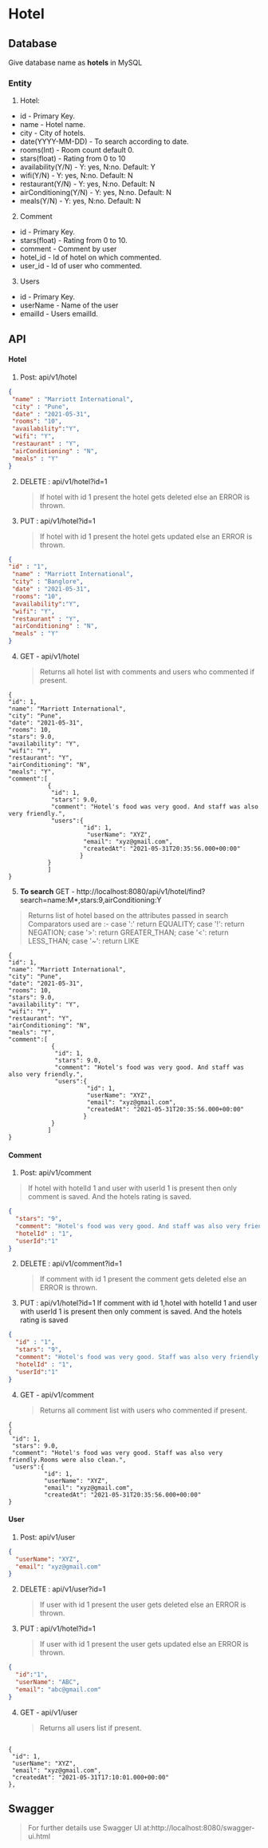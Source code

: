 # Hotel



## Database

Give database name as **hotels** in MySQL


### Entity
1. Hotel:
* id - Primary Key.
* name - Hotel name.
* city - City of hotels.
* date(YYYY-MM-DD) - To search according to date.
* rooms(Int) - Room count default 0.
* stars(float) - Rating from 0 to 10
* availability(Y/N) - Y: yes, N:no. Default: Y
* wifi(Y/N) - Y: yes, N:no. Default: N
* restaurant(Y/N) - Y: yes, N:no. Default: N
* airConditioning(Y/N) - Y: yes, N:no. Default: N
* meals(Y/N) - Y: yes, N:no. Default: N

2. Comment
* id - Primary Key.
* stars(float) - Rating from 0 to 10.
* comment - Comment by user
* hotel_id - Id of hotel on which commented.
* user_id - Id of user who commented.

3. Users
* id - Primary Key.
* userName - Name of the user
* emailId - Users emailId.

## API

#### Hotel
1. Post: api/v1/hotel

```json
{
 "name" : "Marriott International",
 "city" : "Pune",
 "date" : "2021-05-31",
 "rooms": "10",
 "availability":"Y",
 "wifi": "Y",
 "restaurant" : "Y",
 "airConditioning" : "N",
 "meals" : "Y"
}
```
2. DELETE : api/v1/hotel?id=1
   >If hotel with id 1 present the hotel gets deleted else an ERROR is thrown.

3. PUT : api/v1/hotel?id=1
   >If hotel with id 1 present the hotel gets updated else an ERROR is thrown.
```json
{
"id" : "1",
 "name" : "Marriott International",
 "city" : "Banglore",
 "date" : "2021-05-31",
 "rooms": "10",
 "availability":"Y",
 "wifi": "Y",
 "restaurant" : "Y",
 "airConditioning" : "N",
 "meals" : "Y"
}
```

4. GET - api/v1/hotel
   >Returns all hotel list with comments and users who commented if present.
```
{
"id": 1,
"name": "Marriott International",
"city": "Pune",
"date": "2021-05-31",
"rooms": 10,
"stars": 9.0,
"availability": "Y",
"wifi": "Y",
"restaurant": "Y",
"airConditioning": "N",
"meals": "Y",
"comment":[
           {
            "id": 1,
            "stars": 9.0,
            "comment": "Hotel's food was very good. And staff was also very friendly.",
            "users":{
                     "id": 1,
                      "userName": "XYZ",
                     "email": "xyz@gmail.com",
                     "createdAt": "2021-05-31T20:35:56.000+00:00"
                    }
           }
           ]
}
```
5. **To search**
   GET - http://localhost:8080/api/v1/hotel/find?search=name:M*,stars:9,airConditioning:Y

>Returns list of hotel based on the attributes passed in search
> Comparators used are :- case ':'
return EQUALITY;
case '!':
return NEGATION;
case '>':
return GREATER_THAN;
case '<':
return LESS_THAN;
case '~':
return LIKE
```
{
"id": 1,
"name": "Marriott International",
"city": "Pune",
"date": "2021-05-31",
"rooms": 10,
"stars": 9.0,
"availability": "Y",
"wifi": "Y",
"restaurant": "Y",
"airConditioning": "N",
"meals": "Y",
"comment":[
            {
             "id": 1,
             "stars": 9.0,
             "comment": "Hotel's food was very good. And staff was also very friendly.",
             "users":{
                      "id": 1,
                      "userName": "XYZ",
                      "email": "xyz@gmail.com",
                      "createdAt": "2021-05-31T20:35:56.000+00:00"
                     }
            }
           ]
}
```


#### Comment
1. Post: api/v1/comment
> If hotel with hotelId 1 and user with userId 1 is present then only comment is saved. And the hotels rating is saved.

```json
{
  "stars": "9",
  "comment": "Hotel's food was very good. And staff was also very friendly.",
  "hotelId" : "1",
  "userId":"1"
}
```
2. DELETE : api/v1/comment?id=1
   >If comment with id 1 present the comment gets deleted else an ERROR is thrown.

3. PUT : api/v1/hotel?id=1
   If comment with id 1,hotel with hotelId 1 and user with userId 1 is present then only comment is saved. And the hotels rating is saved

```json
{
  "id" : "1",
  "stars": "9",
  "comment": "Hotel's food was very good. Staff was also very friendly. Rooms were also clean.",
  "hotelId" : "1",
  "userId":"1"
}
```

4. GET - api/v1/comment
   >Returns all comment list with users who commented if present.
```
{
{
 "id": 1,
 "stars": 9.0,
 "comment": "Hotel's food was very good. Staff was also very friendly.Rooms were also clean.",
 "users":{
          "id": 1,
          "userName": "XYZ",
          "email": "xyz@gmail.com",
          "createdAt": "2021-05-31T20:35:56.000+00:00"
}
```

#### User
1. Post: api/v1/user

```json
{
  "userName": "XYZ",
  "email": "xyz@gmail.com"
}
```
2. DELETE : api/v1/user?id=1
   >If user with id 1 present the user gets deleted else an ERROR is thrown.

3. PUT : api/v1/hotel?id=1
   >If user with id 1 present the user gets updated else an ERROR is thrown.
```json
{
  "id":"1",
  "userName": "ABC",
  "email": "abc@gmail.com"
}
```

4. GET - api/v1/user
   >Returns all users list if present.
```

{
 "id": 1,
 "userName": "XYZ",
 "email": "xyz@gmail.com",
 "createdAt": "2021-05-31T17:10:01.000+00:00"
},
```

## Swagger
>For further details use Swagger UI at:http://localhost:8080/swagger-ui.html